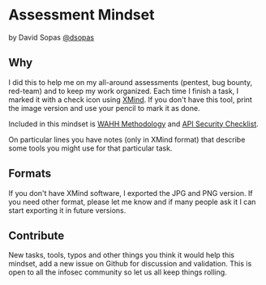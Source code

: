 # Assessment Mindset
by David Sopas [@dsopas](https://twitter.com/dsopas)

## Why
I did this to help me on my all-around assessments (pentest, bug bounty, red-team) and to keep my work organized.
Each time I finish a task, I marked it with a check icon using [XMind](https://www.xmind.net/). If you don't have this tool, print the image version and use your pencil to mark it as done.

Included in this mindset is [WAHH Methodology](http://mdsec.net/wahh/tasks.html) and [API Security Checklist](https://github.com/shieldfy/API-Security-Checklist).

On particular lines you have notes (only in XMind format) that describe some tools you might use for that particular task.

## Formats
If you don't have XMind software, I exported the JPG and PNG version. If you need other format, please let me know and if many people ask it I can start exporting it in future versions.

## Contribute
New tasks, tools, typos and other things you think it would help this mindset, add a new issue on Github for discussion and validation. This is open to all the infosec community so let us all keep things rolling.
